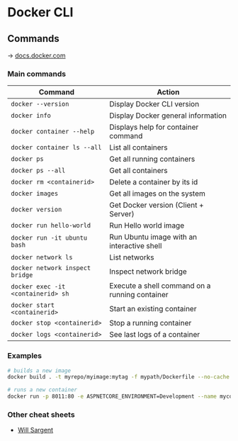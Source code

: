 # Docker CLI

## Commands

→ [docs.docker.com](https://docs.docker.com/engine/reference/commandline/docker/)

### Main commands

Command | Action
------- | ------
`docker --version` | Display Docker CLI version
`docker info` | Display Docker general information
`docker container --help` | Displays help for container command
`docker container ls --all` | List all containers
`docker ps` | Get all running containers
`docker ps --all` | Get all containers
`docker rm <containerid>` | Delete a container by its id
`docker images` | Get all images on the system
`docker version` | Get Docker version (Client + Server)
`docker run hello-world` | Run Hello world image
`docker run -it ubuntu bash` | Run Ubuntu image with an interactive shell
`docker network ls` | List networks
`docker network inspect bridge` | Inspect network bridge
`docker exec -it <containerid> sh` | Execute a shell command on a running container
`docker start <containerid>` | Start an existing container
`docker stop <containerid>` | Stop a running container
`docker logs <containerid>` | See last logs of a container

### Examples

```bash
# builds a new image
docker build . -t myrepo/myimage:mytag -f mypath/Dockerfile --no-cache

# runs a new container
docker run -p 8011:80 -e ASPNETCORE_ENVIRONMENT=Development --name mycontainername myrepo/myimage:mytag
```

### Other cheat sheets

* [Will Sargent](https://github.com/wsargent/docker-cheat-sheet)

